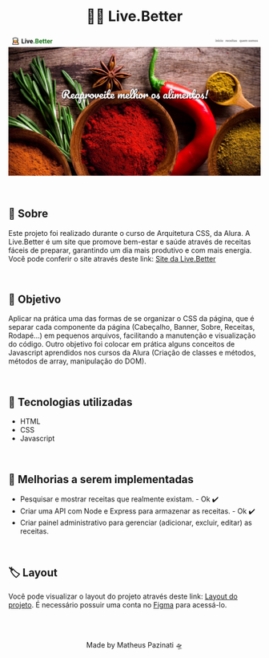 <h1 align="center">👩‍🍳 Live.Better</h1>
<p align="center">
  <img src="./assets/.github/banner-github.jpg">
</p>
<br>
<h2>🥗 Sobre</h2>
<p>Este projeto foi realizado durante o curso de Arquitetura CSS, da Alura. A Live.Better é um site que promove bem-estar e saúde através de receitas fáceis de preparar, garantindo um dia mais produtivo e com mais energia.
Você pode conferir o site através deste link: <a href="https://matheus-pazinati.github.io/live.better-recipes/">Site da Live.Better</a>
</p>
<br>
<h2>🎯 Objetivo </h2>
<p>Aplicar na prática uma das formas de se organizar o CSS da página, que é separar cada componente da página (Cabeçalho, Banner, Sobre, Receitas, Rodapé...) em pequenos arquivos, facilitando a manutenção e visualização do código. Outro objetivo foi colocar em prática alguns conceitos de Javascript aprendidos nos cursos da Alura (Criação de classes e métodos, métodos de array, manipulação do DOM).  </p>
<br>
<h2>🚀 Tecnologias utilizadas</h2>
<ul>
  <li>HTML</li>
  <li>CSS</li>
  <li>Javascript</li>
</ul>
<br>
<h2>📌 Melhorias a serem implementadas</h2>
<ul>
  <li>Pesquisar e mostrar receitas que realmente existam. - Ok ✔️</li>
  <li>Criar uma API com Node e Express para armazenar as receitas. - Ok ✔️</li>
  <li>Criar painel administrativo para gerenciar (adicionar, excluir, editar) as receitas.</li>
</ul>
<br>
<h2>🏷️ Layout</h2>
<p>Você pode visualizar o layout do projeto através deste link: <a href="https://www.figma.com/file/0gMF5BPgplPYqQA6Om1T1sk9/alura-bootstrap?node-id=0%3A1">Layout do projeto</a>. É necessário possuir uma conta no <a href="https://figma.com">Figma</a> para acessá-lo.</p>
<br>
<br>
<p align="center">Made by Matheus Pazinati 🛸</p>